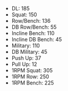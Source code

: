 * DL: 185
*  Squat: 150
*  Row/Bench: 136
*  DB Row/Bench: 55
*  Incline Bench: 110
*  Incline DB Bench: 45
*  Military: 110
*  DB Military: 45
*  Push Up: 37
*  Pull Up: 12
*  1RPM Squat: 305
*  1RPM Row: 250
*  1RPM Bench: 225
